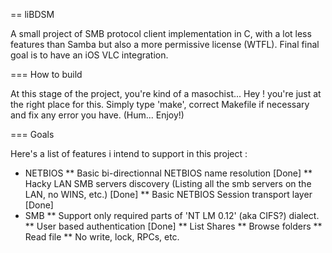 == liBDSM

A small project of SMB protocol client implementation in C, with a lot less
features than Samba but also a more permissive license (WTFL). Final final goal
is to have an iOS VLC integration.

=== How to build

At this stage of the project, you're kind of a masochist... Hey ! you're just at
the right place for this. Simply type 'make', correct Makefile if necessary and
fix any error you have. (Hum... Enjoy!)

=== Goals

Here's a list of features i intend to support in this project :
* NETBIOS
  ** Basic bi-directionnal NETBIOS name resolution [Done]
  ** Hacky LAN SMB servers discovery (Listing all the smb servers on the LAN, no WINS, etc.) [Done]
  ** Basic NETBIOS Session transport layer [Done]
* SMB
  ** Support only required parts of 'NT LM 0.12' (aka CIFS?) dialect.
  ** User based authentication [Done]
  ** List Shares
  ** Browse folders
  ** Read file
  ** No write, lock, RPCs, etc.
